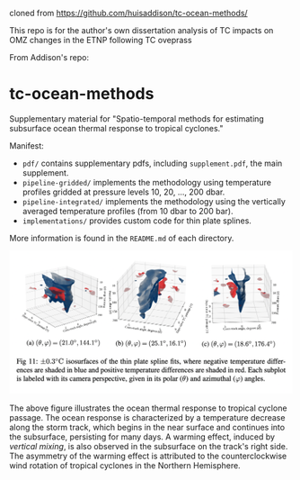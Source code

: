 
 cloned from https://github.com/huisaddison/tc-ocean-methods/

This repo is for the author's own dissertation analysis of TC impacts on OMZ changes in the ETNP following TC oveprass

From Addison's repo:


# tc-ocean-methods

Supplementary material for "Spatio-temporal methods for estimating subsurface
ocean thermal response to tropical cyclones."

Manifest:

* `pdf/` contains supplementary pdfs, including `supplement.pdf`, the main 
  supplement.
* `pipeline-gridded/` implements the methodology using temperature profiles 
  gridded at pressure levels 10, 20, ..., 200 dbar.
* `pipeline-integrated/` implements the methodology using the vertically 
  averaged temperature profiles (from 10 dbar to 200 bar).
* `implementations/` provides custom code for thin plate splines.

More information is found in the `README.md` of each directory.

![](img/isosurface.png)

The above figure illustrates the ocean thermal response to tropical cyclone
passage.  The ocean response is characterized by a temperature decrease
along the storm track, which begins in the near surface and continues into
the subsurface, persisting for many days.  A warming effect, induced by
_vertical mixing_, is also observed in the subsurface on the track's right
side.  The asymmetry of the warming effect is attributed to the counterclockwise
wind rotation of tropical cyclones in the Northern Hemisphere.
